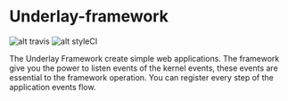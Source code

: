 # Underlay-framework

![alt travis](https://travis-ci.org/yanmarques/underlay-framework.svg?branch=master) ![alt styleCI](https://styleci.io/repos/132322947/shield?branch=master)

The Underlay Framework create simple web applications. The framework give you the power to listen events of the kernel events, these
events are essential to the framework operation. You can register every step of the application events flow. 
